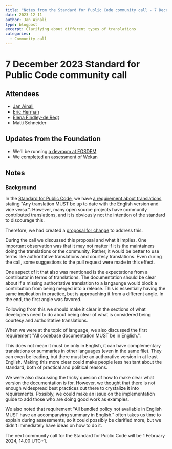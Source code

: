```yaml
---
title: "Notes from the Standard for Public Code community call - 7 December 2023"
date: 2023-12-11
author: Jan Ainali
type: blogpost
excerpt: Clarifying about different types of translations
categories:
  - Community call
---
```


# 7 December 2023 Standard for Public Code community call

## Attendees

* [Jan Ainali](https://publiccode.net/who-we-are/team/jan-ainali.html)
* [Eric Herman](https://publiccode.net/who-we-are/team/eric-herman.html)
* [Elena Findley-de Regt](https://publiccode.net/who-we-are/team/elena-findley-de-regt.html)
* Matti Schneider

## Updates from the Foundation

* We'll be running [a devroom at FOSDEM](https://blog.publiccode.net/news/2023/11/13/fosdem-2024-public-code-and-digital-public-goods-devroom-call-for-proposal.html)
* We completed an assessment of [Wekan](https://wekan.github.io/standard-for-public-code/)

## Notes

### Background

In the [Standard for Public Code](https://standard.publiccode.net/), we have [a requirement about translations](https://standard.publiccode.net/criteria/use-plain-english.html#requirements) stating "Any translation MUST be up to date with the English version and vice versa.".
However, many open source projects have community contributed translations, and it is obviously not the intention of the standard to discourage this.

Therefore, we had created a [proposal for change](https://github.com/publiccodenet/standard/pull/999) to address this.

During the call we discussed this proposal and what it implies.
One important observation was that it may not matter if it is the maintainers doing the translations or the community.
Rather, it would be better to use terms like authoritative translations and courtesy translations.
Even during the call, some suggestions to the pull request were made in this effect.

One aspect of it that also was mentioned is the expectations from a contributor in terms of translations.
The documentation should be clear about if a missing authoritative translation to a langaunge would block a contribution from being merged into a release.
This is essentially having the same implication in practice, but is approaching it from a different angle.
In the end, the first angle was favored.

Following from this we should make it clear in the sections of what developers need to do about being clear of what is considered being courtesy and authoritative translations.

When we were at the topic of language, we also discussed the first requirement "All codebase documentation MUST be in English.".

This does not mean it must be only in English, it can have complementary translations or summaries in other languages (even in the same file).
They can even be leading, but there must be an authorative version in at least English.
Making this more clear could make people less hesitant about the standard, both of practical and political reasons.

We were also discussing the tricky quesion of how to make clear what version the documentation is for.
However, we thought that there is not enough widespread best practices out there to crystalize it into requirements.
Possibly, we could make an issue on the implementation guide to add those who are doing good work as examples.

We also noted that requirement  "All bundled policy not available in English MUST have an accompanying summary in English." often takes us time to explain during assessments, so it could possibly be clarified more, but we didn't immediately have ideas on how to do it.

The next community call for the Standard for Public Code will be 1 February 2024, 14.00 UTC+1.
